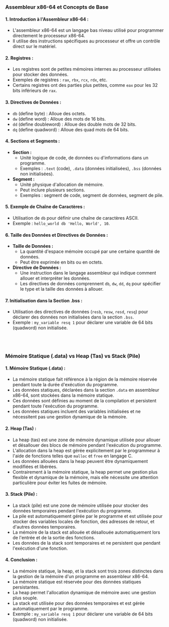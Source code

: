 ### Assembleur x86-64 et Concepts de Base

#### 1. **Introduction à l'Assembleur x86-64 :**
   - L'assembleur x86-64 est un langage bas niveau utilisé pour programmer directement le processeur x86-64.
   - Il utilise des instructions spécifiques au processeur et offre un contrôle direct sur le matériel.

#### 2. **Registres :**
   - Les registres sont de petites mémoires internes au processeur utilisées pour stocker des données.
   - Exemples de registres : `rax`, `rbx`, `rcx`, `rdx`, etc.
   - Certains registres ont des parties plus petites, comme `eax` pour les 32 bits inférieurs de `rax`.

#### 3. **Directives de Données :**
   - `db` (define byte) : Alloue des octets.
   - `dw` (define word) : Alloue des mots de 16 bits.
   - `dd` (define doubleword) : Alloue des double mots de 32 bits.
   - `dq` (define quadword) : Alloue des quad mots de 64 bits.

#### 4. **Sections et Segments :**
   - **Section :**
     - Unité logique de code, de données ou d'informations dans un programme.
     - Exemples : `.text` (code), `.data` (données initialisées), `.bss` (données non initialisées).
   - **Segment :**
     - Unité physique d'allocation de mémoire.
     - Peut inclure plusieurs sections.
     - Exemples : segment de code, segment de données, segment de pile.

#### 5. **Exemple de Chaîne de Caractères :**
   - Utilisation de `db` pour définir une chaîne de caractères ASCII.
   - Exemple : `hello_world db 'Hello, World', 10`.

#### 6. **Taille des Données et Directives de Données :**
   - **Taille de Données :**
     - La quantité d'espace mémoire occupé par une certaine quantité de données.
     - Peut être exprimée en bits ou en octets.
   - **Directive de Données :**
     - Une instruction dans le langage assembleur qui indique comment allouer et interpréter les données.
     - Les directives de données comprennent `db`, `dw`, `dd`, `dq` pour spécifier le type et la taille des données à allouer.

#### 7. **Initialisation dans la Section .bss :**
   - Utilisation des directives de données (`resb`, `resw`, `resd`, `resq`) pour déclarer des données non initialisées dans la section `.bss`.
   - Exemple : `my_variable resq 1` pour déclarer une variable de 64 bits (quadword) non initialisée.

<br>
<br>

### Mémoire Statique (.data) vs Heap (Tas) vs Stack (Pile)

#### 1. **Mémoire Statique (.data) :**
   - La mémoire statique fait référence à la région de la mémoire réservée pendant toute la durée d'exécution du programme.
   - Les données statiques, déclarées dans la section `.data` en assembleur x86-64, sont stockées dans la mémoire statique.
   - Ces données sont définies au moment de la compilation et persistent pendant toute l'exécution du programme.
   - Les données statiques incluent des variables initialisées et ne nécessitent pas une gestion dynamique de la mémoire.

#### 2. **Heap (Tas) :**
   - La heap (tas) est une zone de mémoire dynamique utilisée pour allouer et désallouer des blocs de mémoire pendant l'exécution du programme.
   - L'allocation dans la heap est gérée explicitement par le programmeur à l'aide de fonctions telles que `malloc` et `free` en langage C.
   - Les données allouées dans la heap peuvent être dynamiquement modifiées et libérées.
   - Contrairement à la mémoire statique, la heap permet une gestion plus flexible et dynamique de la mémoire, mais elle nécessite une attention particulière pour éviter les fuites de mémoire.

#### 3. **Stack (Pile) :**
   - La stack (pile) est une zone de mémoire utilisée pour stocker des données temporaires pendant l'exécution du programme.
   - La pile est automatiquement gérée par le programme et est utilisée pour stocker des variables locales de fonction, des adresses de retour, et d'autres données temporaires.
   - La mémoire de la stack est allouée et désallouée automatiquement lors de l'entrée et de la sortie des fonctions.
   - Les données de la stack sont temporaires et ne persistent que pendant l'exécution d'une fonction.

#### 4. **Conclusion :**
   - La mémoire statique, la heap, et la stack sont trois zones distinctes dans la gestion de la mémoire d'un programme en assembleur x86-64.
   - La mémoire statique est réservée pour des données statiques persistantes.
   - La heap permet l'allocation dynamique de mémoire avec une gestion plus souple.
   - La stack est utilisée pour des données temporaires et est gérée automatiquement par le programme.
   - Exemple : `my_variable resq 1` pour déclarer une variable de 64 bits (quadword) non initialisée.